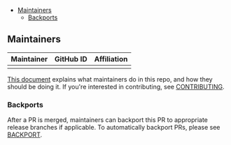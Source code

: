 - [Maintainers](#maintainers)
  - [Backports](#backports)

## Maintainers

| Maintainer             | GitHub ID                                         | Affiliation |
|------------------------|---------------------------------------------------|-------------|
|                        | []()                                              |             |


[This document](https://github.com/opensearch-project/.github/blob/main/MAINTAINERS.md) explains what maintainers do in this repo, and how they should be doing it. If you're interested in contributing, see [CONTRIBUTING](CONTRIBUTING.md).

### Backports

After a PR is merged, maintainers can backport this PR to appropriate release branches if applicable. To automatically backport PRs, please see [BACKPORT](BACKPORT.md).
